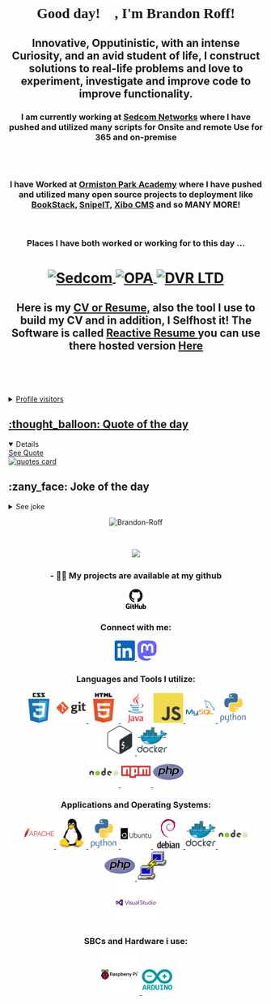 <a rel="me" href="https://mastodon.nerdy-technician.social/@GitHubBot"></a>

<h1 align="center" class="class" style="font-family: 'Lobster', cursive">Good day! 👋, I'm Brandon Roff!</h1>
<h2 align="center" class="class"> Innovative, Opputinistic, with an intense Curiosity, and an avid student of life, I construct solutions to real-life problems and love to experiment, investigate and improve code to improve functionality. 
<br>

<h3 align="center"> I am currently working at <b><a href="https://www.sedcom.net"target="_blank">Sedcom Networks</a></b> where I have pushed and utilized many scripts for Onsite and remote Use for 365 and on-premise</b></h3>   
    
 <br>
 <br>
<h3 align="center"> I have Worked at <b><a href="https://ormistonpark.org.uk/"target="_blank">Ormiston Park Academy</a></b> where I have pushed and utilized many open source projects to deployment like <b><a href="https://www.bookstackapp.com/"target="_blank">BookStack</a></b>,  <b><a href="https://snipeitapp.com/"target="_blank">SnipeIT</a></b>,  <b><a href="https://xibosignage.com/"target="_blank">Xibo CMS</a></b> and so <b>MANY MORE!</b></h3>

<br>
<h3 align="center">Places I have both worked or working for to this day ...</h3>
<h1 align="center">
<a href="https://www.sedcom.net/" target="_blank"> <img align="center" src="https://www.sedcom.net/wp-content/uploads/2020/01/Sedcom-Logo.png" alt="Sedcom" width="200"  /> </a>
<a href="https://www.ormistonpark.org.uk/" target="_blank"> <img align="center" src="https://www.ormistonacademiestrust.co.uk/wp-content/uploads/2019/04/logo-park-full.png" alt="OPA" width="200" height="200" /> </a> 
<a href="https://www.dvr-ltd.co.uk/" target="_blank"> <img align="center" src="https://imgs.search.brave.com/wjpRZBfNwRtIx5Ovhdd4ZDUJsg6nbzIYZxZX4X9lZPk/rs:fit:1200:500:1/g:ce/aHR0cHM6Ly9wYnMu/dHdpbWcuY29tL3By/b2ZpbGVfYmFubmVy/cy85OTkzOTA5MjQv/MTQxMzg3NDY4MC8x/NTAweDUwMA" alt="DVR LTD" width="200" height="75" /> </a> 

<br>

<h2 align="center"> Here is my <a href="https://cv.brandon-roff.com/bradmin/my-cv" target="_blank"> CV or Resume,</a> also the tool I use to build my CV and in addition, I <b>Selfhost </b> it! The Software is called  <b> <a href="https://github.com/AmruthPillai/Reactive-Resume"> Reactive Resume </a> </b> you can use there hosted version <b><a href="https://rxresu.me/" target=_blank"> Here 

<br></h2></b>


<br>


<details>

<summary>Profile visitors</summary>
<p align="center">:round_pushpin: Profile visitors</p>
<div align="center">
    <img alt="visitors counter" src="https://profile-counter.glitch.me/Carol42/count.svg">
</div>
</details>

<h2>:thought_balloon: Quote of the day</h2>
<details open>
<summary>See    Quote</summary>
    <a href="https://github.com/piyushsuthar/github-readme-quotes">
        <img src="https://quotes-github-readme.vercel.app/api?type=horizontal&theme=tokyonight" alt="quotes card">
    </a>
</details>
<h2>:zany_face: Joke of the day</h2>
<details>
<summary>See joke</summary>
    <a href="https://github.com/ABSphreak/readme-jokes">
        <img src="https://readme-jokes.vercel.app/api?theme=tokyonight&hideBorder" alt="Jokes Card" />
    </a>
</details>


<p align="center"><img src="https://github-readme-stats.vercel.app/api?username=Brandon-Roff&show_icons=true&theme=monokai" alt="Brandon-Roff" /></p>
<br>
<p align="center"><img src="https://github-readme-stats.vercel.app/api/top-langs/?username=Brandon-Roff&layout=compact&theme=monokai"></p>


<h3 align="center" class="class"> - 👨‍💻 My projects are available at my github</h3><p align="center"> 
<a href="https://github.com/Brandon-Roff" target="_blank"> <img src="https://raw.githubusercontent.com/devicons/devicon/master/icons/github/github-original-wordmark.svg" alt="github" width="40" height="40" /> </a></p>

<h3 align="center" class="class">Connect with me:</h3>
<p align="center">
<a href="https://www.linkedin.com/in/brandon-roff-4aa2b3191/" target="_blank" rel="noopener" aria-label="LinkedIn">
<span class="simple-icon-linkedin" style="fill:#0A66C2; height:30px; width:40px;display:inline-block">
<svg role="img" viewBox="0 0 24 24" xmlns="http://www.w3.org/2000/svg"><title>LinkedIn</title><path d="M20.447 20.452h-3.554v-5.569c0-1.328-.027-3.037-1.852-3.037-1.853 0-2.136 1.445-2.136 2.939v5.667H9.351V9h3.414v1.561h.046c.477-.9 1.637-1.85 3.37-1.85 3.601 0 4.267 2.37 4.267 5.455v6.286zM5.337 7.433c-1.144 0-2.063-.926-2.063-2.065 0-1.138.92-2.063 2.063-2.063 1.14 0 2.064.925 2.064 2.063 0 1.139-.925 2.065-2.064 2.065zm1.782 13.019H3.555V9h3.564v11.452zM22.225 0H1.771C.792 0 0 .774 0 1.729v20.542C0 23.227.792 24 1.771 24h20.451C23.2 24 24 23.227 24 22.271V1.729C24 .774 23.2 0 22.222 0h.003z"/></svg>
<a href="https://mastodon.nerdy-technician.social/home" target="_blank" rel="noopener" aria-label="Instagram">
<span class="simple-icon-mastodon" style="fill:#6364FF; height:30px; width:40px;display:inline-block">
<svg role="img" viewBox="0 0 24 24" xmlns="http://www.w3.org/2000/svg"><title>Mastodon</title><path d="M23.268 5.313c-.35-2.578-2.617-4.61-5.304-5.004C17.51.242 15.792 0 11.813 0h-.03c-3.98 0-4.835.242-5.288.309C3.882.692 1.496 2.518.917 5.127.64 6.412.61 7.837.661 9.143c.074 1.874.088 3.745.26 5.611.118 1.24.325 2.47.62 3.68.55 2.237 2.777 4.098 4.96 4.857 2.336.792 4.849.923 7.256.38.265-.061.527-.132.786-.213.585-.184 1.27-.39 1.774-.753a.057.057 0 0 0 .023-.043v-1.809a.052.052 0 0 0-.02-.041.053.053 0 0 0-.046-.01 20.282 20.282 0 0 1-4.709.545c-2.73 0-3.463-1.284-3.674-1.818a5.593 5.593 0 0 1-.319-1.433.053.053 0 0 1 .066-.054c1.517.363 3.072.546 4.632.546.376 0 .75 0 1.125-.01 1.57-.044 3.224-.124 4.768-.422.038-.008.077-.015.11-.024 2.435-.464 4.753-1.92 4.989-5.604.008-.145.03-1.52.03-1.67.002-.512.167-3.63-.024-5.545zm-3.748 9.195h-2.561V8.29c0-1.309-.55-1.976-1.67-1.976-1.23 0-1.846.79-1.846 2.35v3.403h-2.546V8.663c0-1.56-.617-2.35-1.848-2.35-1.112 0-1.668.668-1.67 1.977v6.218H4.822V8.102c0-1.31.337-2.35 1.011-3.12.696-.77 1.608-1.164 2.74-1.164 1.311 0 2.302.5 2.962 1.498l.638 1.06.638-1.06c.66-.999 1.65-1.498 2.96-1.498 1.13 0 2.043.395 2.74 1.164.675.77 1.012 1.81 1.012 3.12z"/></svg></a>

<h3 align="center" class="class">Languages and Tools I utilize:</h3>
</p>
<p align="center"><img src="https://raw.githubusercontent.com/devicons/devicon/master/icons/css3/css3-original-wordmark.svg" alt="css3" width="60" height="60" /> </a>  
<a href="https://git-scm.com/" target="_blank"> <img src="https://raw.githubusercontent.com/devicons/devicon/master/icons/git/git-original-wordmark.svg" alt="git" width="60" height="60" /> </a> 
<a href="https://www.w3.org/html/" target="_blank"> <img src="https://raw.githubusercontent.com/devicons/devicon/master/icons/html5/html5-original-wordmark.svg" alt="html5" width="60" height="60" /> </a> 
<a href="https://www.java.com" target="_blank"> <img src="https://raw.githubusercontent.com/devicons/devicon/master/icons/java/java-original-wordmark.svg" alt="java" width="60" height="60" /></a> 
<a href="https://developer.mozilla.org/en-US/docs/Web/JavaScript" target="_blank"> <img src="https://raw.githubusercontent.com/devicons/devicon/master/icons/javascript/javascript-original.svg" alt="javascript" width="60" height="60" /> </a> 
<a href="https://www.mysql.com/" target="_blank"> <img src="https://raw.githubusercontent.com/devicons/devicon/master/icons/mysql/mysql-original-wordmark.svg" alt="mysql" width="60" height="60" /> </a> 
<a href="https://www.python.org" target="_blank"> <img src="https://raw.githubusercontent.com/devicons/devicon/master/icons/python/python-original-wordmark.svg" alt="python" width="60" height="60" /> </a>
<a href="https://www.gnu.org/software/bash/" target="_blank"> <img src="https://raw.githubusercontent.com/devicons/devicon/master/icons/bash/bash-original.svg" alt="bash" width="60" height="60" /> </a>
 <a href="https://www.docker.com/" target="_blank"> <img src="https://raw.githubusercontent.com/devicons/devicon/master/icons/docker/docker-original-wordmark.svg" alt="docker" width="60" height="60" /> </a> <br>
 <a href="https://nodejs.org/en/" target="_blank"> <img src="https://raw.githubusercontent.com/devicons/devicon/master/icons/nodejs/nodejs-original-wordmark.svg" alt="nodejs" width="60" height="60" /> </a>
 <a href="https://www.npmjs.com/" target="_blank"> <img src="https://raw.githubusercontent.com/devicons/devicon/master/icons/npm/npm-original-wordmark.svg" alt="npm" width="60" height="60" /> </a>
 <a href="https://www.php.net/" target="_blank"> <img src="https://raw.githubusercontent.com/devicons/devicon/master/icons/php/php-original.svg" alt="php" width="60" height="60" /> </a>
 
 


 
 <br>
<h3 align="center" class="class">Applications and Operating Systems:</h3>
<p align="center"> 
<a href="https://www.apache.org/" target="_blank"> <img src="https://raw.githubusercontent.com/devicons/devicon/master/icons/apache/apache-original-wordmark.svg" alt="git" width="60" height="60" /> </a>
<a href="https://www.linux.org/" target="_blank"> <img src="https://raw.githubusercontent.com/devicons/devicon/master/icons/linux/linux-original.svg" alt="linux" width="60" height="60" /> </a>
<a href="https://www.python.org" target="_blank"> <img src="https://raw.githubusercontent.com/devicons/devicon/master/icons/python/python-original-wordmark.svg" alt="python" width="60" height="60" /> </a>
<a href="https://ubuntu.com/" target="_blank"> <img src="https://raw.githubusercontent.com/devicons/devicon/master/icons/ubuntu/ubuntu-plain-wordmark.svg" alt="ubuntu" width="60" height="60" /> </a>
<a href="https://www.debian.org/" target="_blank"> <img src="https://raw.githubusercontent.com/devicons/devicon/master/icons/debian/debian-original-wordmark.svg" alt="debain" width="60" height="60" /> </a>
 <a href="https://www.docker.com/" target="_blank"> <img src="https://raw.githubusercontent.com/devicons/devicon/master/icons/docker/docker-original-wordmark.svg" alt="docker" width="60" height="60" /> </a>
  <a href="https://nodejs.org/en/" target="_blank"> <img src="https://raw.githubusercontent.com/devicons/devicon/master/icons/nodejs/nodejs-original-wordmark.svg" alt="nodejs" width="60" height="60" /> </a>
 <a href="https://www.php.net/" target="_blank"> <img src="https://raw.githubusercontent.com/devicons/devicon/master/icons/php/php-original.svg" alt="php" width="60" height="60" /> </a>
 <a href="https://www.putty.org/" target="_blank"> <img src="https://raw.githubusercontent.com/devicons/devicon/master/icons/putty/putty-original.svg" alt="putty" width="60" height="60" /> </a><br> 
<a href="https://visualstudio.microsoft.com/" target="_blank"> <img src="https://raw.githubusercontent.com/devicons/devicon/master/icons/visualstudio/visualstudio-plain-wordmark.svg" alt="Visual Studio" width="80" height="80" /> </a>
 
  <br>
<h3 align="center" class="class">SBCs and Hardware i use:</h3>
<p align="center"> <a href="https://www.raspberrypi.org/" target="_blank"> <img src="https://raw.githubusercontent.com/devicons/devicon/master/icons/raspberrypi/raspberrypi-original-wordmark.svg" alt="rpi" height="80" </a>
   <a href="https://www.arduino.cc/" target="_blank"> <img src="https://raw.githubusercontent.com/devicons/devicon/master/icons/arduino/arduino-original-wordmark.svg" alt="arduino" width="60" height="60" /> </a>

 
